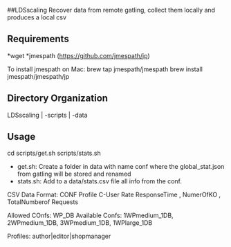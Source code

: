 ##LDSscaling
Recover data from remote gatling, collect them locally and produces a local csv

## Requirements

*wget
*jmespath (https://github.com/jmespath/jp)

To install jmespath on Mac: 
brew tap jmespath/jmespath
brew install jmespath/jmespath/jp

## Directory Organization
LDSscaling
|
-scripts
|
-data

## Usage

cd <LDSscaling>
scripts/get.sh <Conf> 
scripts/stats.sh <Conf>

* get.sh: Create a folder in data with name conf where the global_stat.json from gatling will be stored and renamed
* stats.sh: Add to a data/stats.csv file all info from the conf.

CSV Data Format: CONF Profile C-User Rate ResponseTime , NumerOfKO , TotalNumberof Requests

Allowed COnfs: <N>WP<flavor>_<M>DB 
Available Confs: 1WPmedium_1DB, 2WPmedium_1DB, 3WPmedium_1DB, 1WPlarge_1DB
  
Profiles: author|editor|shopmanager
